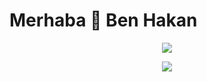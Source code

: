 # Merhaba 👋 Ben Hakan

<p align="center">
  <img src="https://github-readme-stats.vercel.app/api?username=hqkqn32&show_icons=true&theme=tokyonight" />
</p>

<p align="center">
  <img src="https://github-readme-stats.vercel.app/api/top-langs/?username=hqkqn32&layout=compact&theme=tokyonight" />
</p>


